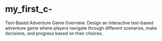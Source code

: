 # my_first_c-
 Text-Based Adventure Game Overview:  Design an interactive text-based adventure game where players navigate through different scenarios, make decisions, and progress based on their choices. 
